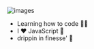 ![images](https://user-images.githubusercontent.com/41688158/91047806-46497e00-e638-11ea-9aec-f3ef1df1884d.jpg)
- Learning how to code 👩‍💻
- I ♥️ JavaScript 💋
- drippin in finesse' 💯
